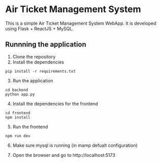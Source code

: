 # Air Ticket Management System
This is a simple Air Ticket Management System WebApp. It is developed using Flask + ReactJS + MySQL.
## Runnning the application
1. Clone the repository
2. Install the dependencies
```
pip install -r requirements.txt
```
3. Run the application
```
cd backend
python app.py
```
4. Install the dependencies for the frontend
```
cd frontend
npm install
```
5. Run the frontend
```
npm run dev
```
6. Make sure mysql is running (in mamp defualt configuration)

7. Open the browser and go to http://localhost:5173